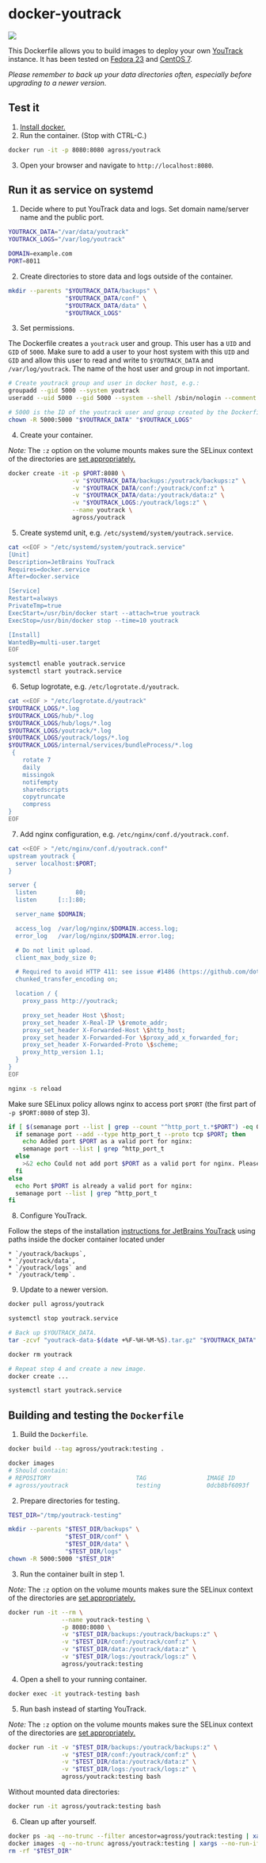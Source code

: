 # docker-youtrack

[![](https://imagelayers.io/badge/agross/youtrack:latest.svg)](https://imagelayers.io/?images=agross/youtrack:latest 'Get your own badge on imagelayers.io')

This Dockerfile allows you to build images to deploy your own [YouTrack](http://www.jetbrains.com/youtrack/) instance. It has been tested on [Fedora 23](https://getfedora.org/) and [CentOS 7](https://www.centos.org/).

*Please remember to back up your data directories often, especially before upgrading to a newer version.*

## Test it

1. [Install docker.](http://docs.docker.io/en/latest/installation/)
2. Run the container. (Stop with CTRL-C.)

  ```sh
  docker run -it -p 8080:8080 agross/youtrack
  ```

3. Open your browser and navigate to `http://localhost:8080`.

## Run it as service on systemd

1. Decide where to put YouTrack data and logs. Set domain name/server name and the public port.

  ```sh
  YOUTRACK_DATA="/var/data/youtrack"
  YOUTRACK_LOGS="/var/log/youtrack"

  DOMAIN=example.com
  PORT=8011
  ```

2. Create directories to store data and logs outside of the container.

  ```sh
  mkdir --parents "$YOUTRACK_DATA/backups" \
                  "$YOUTRACK_DATA/conf" \
                  "$YOUTRACK_DATA/data" \
                  "$YOUTRACK_LOGS"
  ```

3. Set permissions.

  The Dockerfile creates a `youtrack` user and group. This user has a `UID` and `GID` of `5000`. Make sure to add a user to your host system with this `UID` and `GID` and allow this user to read and write to `$YOUTRACK_DATA` and `/var/log/youtrack`. The name of the host user and group in not important.

  ```sh
  # Create youtrack group and user in docker host, e.g.:
  groupadd --gid 5000 --system youtrack
  useradd --uid 5000 --gid 5000 --system --shell /sbin/nologin --comment "JetBrains YouTrack" youtrack

  # 5000 is the ID of the youtrack user and group created by the Dockerfile.
  chown -R 5000:5000 "$YOUTRACK_DATA" "$YOUTRACK_LOGS"
  ```

4. Create your container.

  *Note:* The `:z` option on the volume mounts makes sure the SELinux context of the directories are [set appropriately.](http://www.projectatomic.io/blog/2015/06/using-volumes-with-docker-can-cause-problems-with-selinux/)

  ```sh
  docker create -it -p $PORT:8080 \
                    -v "$YOUTRACK_DATA/backups:/youtrack/backups:z" \
                    -v "$YOUTRACK_DATA/conf:/youtrack/conf:z" \
                    -v "$YOUTRACK_DATA/data:/youtrack/data:z" \
                    -v "$YOUTRACK_LOGS:/youtrack/logs:z" \
                    --name youtrack \
                    agross/youtrack
  ```

5. Create systemd unit, e.g. `/etc/systemd/system/youtrack.service`.

  ```sh
  cat <<EOF > "/etc/systemd/system/youtrack.service"
  [Unit]
  Description=JetBrains YouTrack
  Requires=docker.service
  After=docker.service

  [Service]
  Restart=always
  PrivateTmp=true
  ExecStart=/usr/bin/docker start --attach=true youtrack
  ExecStop=/usr/bin/docker stop --time=10 youtrack

  [Install]
  WantedBy=multi-user.target
  EOF

  systemctl enable youtrack.service
  systemctl start youtrack.service
  ```

6. Setup logrotate, e.g. `/etc/logrotate.d/youtrack`.

  ```sh
  cat <<EOF > "/etc/logrotate.d/youtrack"
  $YOUTRACK_LOGS/*.log
  $YOUTRACK_LOGS/hub/*.log
  $YOUTRACK_LOGS/hub/logs/*.log
  $YOUTRACK_LOGS/youtrack/*.log
  $YOUTRACK_LOGS/youtrack/logs/*.log
  $YOUTRACK_LOGS/internal/services/bundleProcess/*.log
   {
      rotate 7
      daily
      missingok
      notifempty
      sharedscripts
      copytruncate
      compress
  }
  EOF
  ```
7. Add nginx configuration, e.g. `/etc/nginx/conf.d/youtrack.conf`.

  ```sh
  cat <<EOF > "/etc/nginx/conf.d/youtrack.conf"
  upstream youtrack {
    server localhost:$PORT;
  }

  server {
    listen           80;
    listen      [::]:80;

    server_name $DOMAIN;

    access_log  /var/log/nginx/$DOMAIN.access.log;
    error_log   /var/log/nginx/$DOMAIN.error.log;

    # Do not limit upload.
    client_max_body_size 0;

    # Required to avoid HTTP 411: see issue #1486 (https://github.com/dotcloud/docker/issues/1486)
    chunked_transfer_encoding on;

    location / {
      proxy_pass http://youtrack;

      proxy_set_header Host \$host;
      proxy_set_header X-Real-IP \$remote_addr;
      proxy_set_header X-Forwarded-Host \$http_host;
      proxy_set_header X-Forwarded-For \$proxy_add_x_forwarded_for;
      proxy_set_header X-Forwarded-Proto \$scheme;
      proxy_http_version 1.1;
    }
  }
  EOF

  nginx -s reload
  ```

  Make sure SELinux policy allows nginx to access port `$PORT` (the first part of `-p $PORT:8080` of step 3).

  ```sh
  if [ $(semanage port --list | grep --count "^http_port_t.*$PORT") -eq 0 ]; then
    if semanage port --add --type http_port_t --proto tcp $PORT; then
      echo Added port $PORT as a valid port for nginx:
      semanage port --list | grep ^http_port_t
    else
      >&2 echo Could not add port $PORT as a valid port for nginx. Please add it yourself. More information: http://axilleas.me/en/blog/2013/selinux-policy-for-nginx-and-gitlab-unix-socket-in-fedora-19/
    fi
  else
    echo Port $PORT is already a valid port for nginx:
    semanage port --list | grep ^http_port_t
  fi
  ```

8. Configure YouTrack.

  Follow the steps of the installation [instructions for JetBrains YouTrack](https://confluence.jetbrains.com/display/YTD65/Installing+YouTrack+with+ZIP+Distribution) using paths inside the docker container located under

    * `/youtrack/backups`,
    * `/youtrack/data`,
    * `/youtrack/logs` and
    * `/youtrack/temp`.

9. Update to a newer version.

  ```sh
  docker pull agross/youtrack

  systemctl stop youtrack.service

  # Back up $YOUTRACK_DATA.
  tar -zcvf "youtrack-data-$(date +%F-%H-%M-%S).tar.gz" "$YOUTRACK_DATA"

  docker rm youtrack

  # Repeat step 4 and create a new image.
  docker create ...

  systemctl start youtrack.service
  ```

## Building and testing the `Dockerfile`

1. Build the `Dockerfile`.

  ```sh
  docker build --tag agross/youtrack:testing .

  docker images
  # Should contain:
  # REPOSITORY                        TAG                 IMAGE ID            CREATED             VIRTUAL SIZE
  # agross/youtrack                   testing             0dcb8bf6093f        49 seconds ago      405.4 MB

  ```

2. Prepare directories for testing.

  ```sh
  TEST_DIR="/tmp/youtrack-testing"

  mkdir --parents "$TEST_DIR/backups" \
                  "$TEST_DIR/conf" \
                  "$TEST_DIR/data" \
                  "$TEST_DIR/logs"
  chown -R 5000:5000 "$TEST_DIR"
  ```

3. Run the container built in step 1.

  *Note:* The `:z` option on the volume mounts makes sure the SELinux context of the directories are [set appropriately.](http://www.projectatomic.io/blog/2015/06/using-volumes-with-docker-can-cause-problems-with-selinux/)

  ```sh
  docker run -it --rm \
                 --name youtrack-testing \
                 -p 8080:8080 \
                 -v "$TEST_DIR/backups:/youtrack/backups:z" \
                 -v "$TEST_DIR/conf:/youtrack/conf:z" \
                 -v "$TEST_DIR/data:/youtrack/data:z" \
                 -v "$TEST_DIR/logs:/youtrack/logs:z" \
                 agross/youtrack:testing
  ```

4. Open a shell to your running container.

  ```sh
  docker exec -it youtrack-testing bash
  ```

5. Run bash instead of starting YouTrack.

  *Note:* The `:z` option on the volume mounts makes sure the SELinux context of the directories are [set appropriately.](http://www.projectatomic.io/blog/2015/06/using-volumes-with-docker-can-cause-problems-with-selinux/)

  ```sh
  docker run -it -v "$TEST_DIR/backups:/youtrack/backups:z" \
                 -v "$TEST_DIR/conf:/youtrack/conf:z" \
                 -v "$TEST_DIR/data:/youtrack/data:z" \
                 -v "$TEST_DIR/logs:/youtrack/logs:z" \
                 agross/youtrack:testing bash
  ```

  Without mounted data directories:

  ```sh
  docker run -it agross/youtrack:testing bash
  ```

6. Clean up after yourself.

  ```sh
  docker ps -aq --no-trunc --filter ancestor=agross/youtrack:testing | xargs --no-run-if-empty docker rm
  docker images -q --no-trunc agross/youtrack:testing | xargs --no-run-if-empty docker rmi
  rm -rf "$TEST_DIR"
  ```
